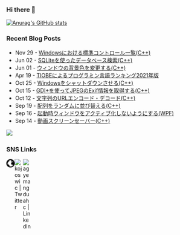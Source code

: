 ### Hi there 👋

[![Anurag's GitHub stats](https://github-readme-stats.vercel.app/api?username=kenjinote)](https://github.com/anuraghazra/github-readme-stats)


### Recent Blog Posts
<!-- feed start -->
- Nov 29 - [Windowsにおける標準コントロール一覧(C++)](https://hack.jp/WindowsControls/)
- Jun 02 - [SQLiteを使ったデータベース検索(C++)](https://hack.jp/EnglishWordDictionary/)
- Jun 01 - [ウィンドウの背景色を変更する(C++)](https://hack.jp/WindowBackgroundColor/)
- Apr 19 - [TIOBEによるプログラミン言語ランキング2021年版](https://hack.jp/TIOBE2021/)
- Oct 25 - [Windowsをシャットダウンさせる(C++)](https://hack.jp/Shutdown/)
- Oct 15 - [GDI+を使ってJPEGのExif情報を取得する(C++)](https://hack.jp/GetJpegExif/)
- Oct 12 - [文字列のURLエンコード・デコード(C++)](https://hack.jp/UrlEncode/)
- Sep 19 - [配列をランダムに並び替える(C++)](https://hack.jp/ShuffleList/)
- Sep 16 - [起動時ウィンドウをアクティブ化しないようにする(WPF)](https://hack.jp/ShowActivated/)
- Sep 14 - [動画スクリーンセーバー(C++)](https://hack.jp/VideoScreensaver/)
<!-- feed end -->

<!-- GitHub Profile Views Counter -->
![](https://komarev.com/ghpvc/?username=kenjinote)

<!-- SNS Links -->
### SNS Links
[<img align="left" alt="codewithkojo.com" width="22px" src="https://raw.githubusercontent.com/iconic/open-iconic/master/svg/globe.svg" />][website]
[<img align="left" alt="kojoswic | Twitter" width="22px" src="https://cdn.jsdelivr.net/npm/simple-icons@v3/icons/twitter.svg" />][twitter]
[<img align="left" alt="agyemangduahc | LinkedIn" width="22px" src="https://cdn.jsdelivr.net/npm/simple-icons@v3/icons/linkedin.svg" />][linkedin]

[website]: https://hack.jp
[twitter]: https://twitter.com/kenjinote
[linkedin]: https://www.linkedin.com/in/kenjinote/

<!--
**kenjinote/kenjinote** is a ✨ _special_ ✨ repository because its `README.md` (this file) appears on your GitHub profile.

Here are some ideas to get you started:

- 🔭 I’m currently working on ...
- 🌱 I’m currently learning ...
- 👯 I’m looking to collaborate on ...
- 🤔 I’m looking for help with ...
- 💬 Ask me about ...
- 📫 How to reach me: ...
- 😄 Pronouns: ...
- ⚡ Fun fact: ...
-->
